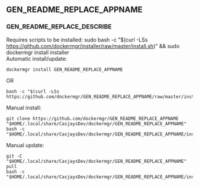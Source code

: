 ## GEN_README_REPLACE_APPNAME
  
### GEN_README_REPLACE_DESCRIBE  
  
Requires scripts to be installed: sudo bash -c "$(curl -LSs <https://github.com/dockermgr/installer/raw/master/install.sh>)" && sudo dockermgr install installer  
Automatic install/update:  

```shell
dockermgr install GEN_README_REPLACE_APPNAME
```

OR

```shell
bash -c "$(curl -LSs https://github.com/dockermgr/GEN_README_REPLACE_APPNAME/raw/master/install.sh)"
```
  
Manual install:

```shell
git clone https://github.com/dockermgr/GEN_README_REPLACE_APPNAME "$HOME/.local/share/CasjaysDev/dockermgr/GEN_README_REPLACE_APPNAME"
bash -c "$HOME/.local/share/CasjaysDev/dockermgr/GEN_README_REPLACE_APPNAME/install.sh"
```
  
Manual update:

```shell
git -C "$HOME/.local/share/CasjaysDev/dockermgr/GEN_README_REPLACE_APPNAME" pull
bash -c "$HOME/.local/share/CasjaysDev/dockermgr/GEN_README_REPLACE_APPNAME/install.sh"
```
